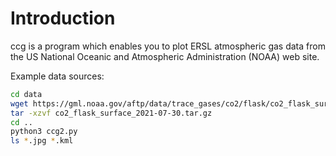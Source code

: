 Introduction
============

ccg is a program which enables you to plot ERSL atmospheric gas data from the US National Oceanic and Atmospheric Administration (NOAA) web site.

Example data sources:

``` bash
cd data
wget https://gml.noaa.gov/aftp/data/trace_gases/co2/flask/co2_flask_surface_2021-07-30.tar.gz
tar -xzvf co2_flask_surface_2021-07-30.tar.gz
cd ..
python3 ccg2.py
ls *.jpg *.kml
```
